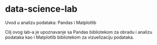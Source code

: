 # data-science-lab

Uvod u analizu podataka: Pandas i Matplotlib

Cilj ovog lab-a je upoznavanje sa Pandas bibliotekom za obradu i analizu podataka kao i
Matplotlib bibliotekom za vizuelizaciju podataka.
